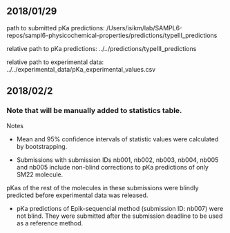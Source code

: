 ## 2018/01/29

path to submitted pKa predictions: /Users/isikm/lab/SAMPL6-repos/sampl6-physicochemical-properties/predictions/typeIII_predictions

relative path to pKa predictions: ../../predictions/typeIII_predictions

relative path to experimental data: ../../experimental_data/pKa_experimental_values.csv


## 2018/02/2

### Note that will be manually added to statistics table.

Notes

- Mean and 95\% confidence intervals of statistic values were calculated by bootstrapping.

- Submissions with submission IDs nb001, nb002, nb003, nb004, nb005 and nb005 include non-blind corrections to pKa predictions of only SM22 molecule. 

pKas of the rest of the molecules in these submissions were blindly predicted before experimental data was released.

- pKa predictions of Epik-sequencial method (submission ID: nb007) were not blind. They were submitted after the submission deadline to be used as a reference method.

